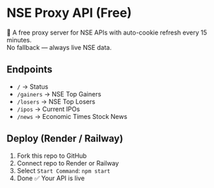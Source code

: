 # NSE Proxy API (Free)

🚀 A free proxy server for NSE APIs with auto-cookie refresh every 15 minutes.  
No fallback — always live NSE data.

## Endpoints
- `/` → Status
- `/gainers` → NSE Top Gainers
- `/losers` → NSE Top Losers
- `/ipos` → Current IPOs
- `/news` → Economic Times Stock News

## Deploy (Render / Railway)
1. Fork this repo to GitHub
2. Connect repo to Render or Railway
3. Select `Start Command`: `npm start`
4. Done ✅ Your API is live
